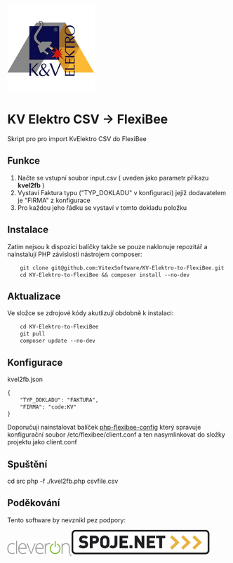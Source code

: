 ![Project Logo](https://raw.githubusercontent.com/VitexSoftware/KV-Elektro-to-FlexiBee/master/projectlogo.png)

KV Elektro CSV -> FlexiBee
======================


Skript pro pro import KvElektro CSV do FlexiBee

Funkce
------

1) Načte se vstupní soubor input.csv ( uveden jako parametr příkazu **kvel2fb** )
2) Vystaví Faktura typu ("TYP_DOKLADU" v konfiguraci) jejíž dodavatelem je "FIRMA" z konfigurace
3) Pro každou jeho řádku se vystaví v tomto dokladu položku

Instalace
---------

Zatím nejsou k dispozici balíčky takže se pouze naklonuje repozitář a nainstalují
PHP závislosti nástrojem composer:

```    
    git clone git@github.com:VitexSoftware/KV-Elektro-to-FlexiBee.git
    cd KV-Elektro-to-FlexiBee && composer install --no-dev
```

Aktualizace
------------

Ve složce se zdrojové kódy akutlizují obdobně k instalaci:

```
    cd KV-Elektro-to-FlexiBee
    git pull
    composer update --no-dev
```

Konfigurace
-----------

kvel2fb.json

```
{
    "TYP_DOKLADU": "FAKTURA",
    "FIRMA": "code:KV"
}
```


Doporučuji nainstalovat balíček [php-flexibee-config](https://www.vitexsoftware.cz/package.php?package=php-flexibee-config) který spravuje konfigurační soubor /etc/flexibee/client.conf
a ten nasymlinkovat do složky projektu jako client.conf

Spuštění
--------

cd src
php -f ./kvel2fb.php csvfile.csv


Poděkování
----------

Tento software by nevznikl pez podpory:

[ ![Cleveron](https://raw.githubusercontent.com/VitexSoftware/KV-Elektro-to-FlexiBee/master/cleveron.png "Cleveron") ](https://cleveron.cz)
[ ![Spoje.Net](https://raw.githubusercontent.com/VitexSoftware/KV-Elektro-to-FlexiBee/master/spojenet.gif "Spoje.Net s.r.o.") ](https://spoje.net/)



